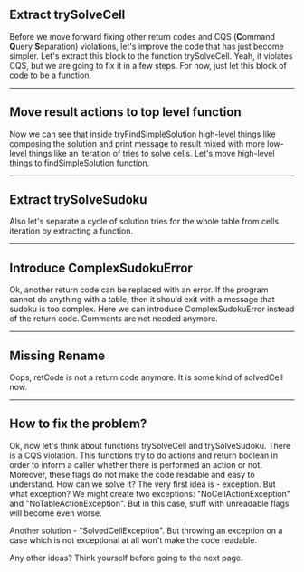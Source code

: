 ## Extract trySolveCell

Before we move forward fixing other return codes and CQS (**C**ommand **Q**uery **S**eparation) violations, let's improve the code that has just become simpler. Let's extract this block to the function trySolveCell. Yeah, it violates CQS, but we are going to fix it in a few steps. For now, just let this block of code to be a function.

---

## Move result actions to top level function

Now we can see that inside tryFindSimpleSolution high-level things like composing the solution and print message to result mixed with more low-level things like an iteration of tries to solve cells. Let's move high-level things to findSimpleSolution function.

---

## Extract trySolveSudoku

Also let's separate a cycle of solution tries for the whole table from cells iteration by extracting a function.

---

## Introduce ComplexSudokuError

Ok, another return code can be replaced with an error. If the program cannot do anything with a table, then it should exit with a message that sudoku is too complex. Here we can introduce ComplexSudokuError instead of the return code. Comments are not needed anymore.

---

## Missing Rename

Oops, retCode is not a return code anymore. It is some kind of solvedCell now.

---

## How to fix the problem?

Ok, now let's think about functions trySolveCell and trySolveSudoku. There is a CQS violation. This functions try to do actions and return boolean in order to inform a caller whether there is performed an action or not. Moreover, these flags do not make the code readable and easy to understand. How can we solve it? The very first idea is - exception. But what exception? We might create two exceptions: "NoCellActionException" and "NoTableActionException". But in this case, stuff with unreadable flags will become even worse.

Another solution - "SolvedCellException". But throwing an exception on a case which is not exceptional at all won't make the code readable.

Any other ideas? Think yourself before going to the next page.